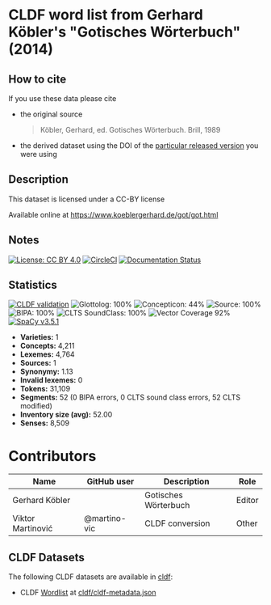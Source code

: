 # CLDF word list from Gerhard Köbler's "Gotisches Wörterbuch" (2014)

## How to cite

If you use these data please cite
- the original source
  > Köbler, Gerhard, ed. Gotisches Wörterbuch. Brill, 1989
- the derived dataset using the DOI of the [particular released version](../../releases/) you were using

## Description


This dataset is licensed under a CC-BY license

Available online at https://www.koeblergerhard.de/got/got.html

## Notes

[![License: CC BY 4.0](https://mirrors.creativecommons.org/presskit/buttons/88x31/svg/by.svg)](https://creativecommons.org/licenses/by/4.0/)
[![CircleCI](https://dl.circleci.com/status-badge/img/gh/martino-vic/koeblergothic/tree/main.svg?style=svg)](https://dl.circleci.com/status-badge/redirect/gh/martino-vic/koeblergothic/tree/main)
[![Documentation Status](https://readthedocs.org/projects/koeblergothic/badge/?version=latest)](https://koeblergothic.readthedocs.io/en/latest/?badge=latest)




## Statistics


[![CLDF validation](https://github.com/martino-vic/koeblergothic/workflows/CLDF-validation/badge.svg)](https://github.com/martino-vic/koeblergothic/actions?query=workflow%3ACLDF-validation)
![Glottolog: 100%](https://img.shields.io/badge/Glottolog-100%25-brightgreen.svg "Glottolog: 100%")
![Concepticon: 44%](https://img.shields.io/badge/Concepticon-44%25-red.svg "Concepticon: 44%")
![Source: 100%](https://img.shields.io/badge/Source-100%25-brightgreen.svg "Source: 100%")
![BIPA: 100%](https://img.shields.io/badge/BIPA-100%25-brightgreen.svg "BIPA: 100%")
![CLTS SoundClass: 100%](https://img.shields.io/badge/CLTS%20SoundClass-100%25-brightgreen.svg "CLTS SoundClass: 100%")
![Vector Coverage 92%](https://img.shields.io/badge/Vector_Coverage-92%25-brightgreen)
[![SpaCy v3.5.1](https://img.shields.io/badge/SpaCy-v3.2.0-blue)](https://pypi.org/project/spacy/)

- **Varieties:** 1
- **Concepts:** 4,211
- **Lexemes:** 4,764
- **Sources:** 1
- **Synonymy:** 1.13
- **Invalid lexemes:** 0
- **Tokens:** 31,109
- **Segments:** 52 (0 BIPA errors, 0 CLTS sound class errors, 52 CLTS modified)
- **Inventory size (avg):** 52.00
- **Senses:** 8,509

# Contributors

Name | GitHub user | Description | Role |
--- | --- | --- | --- |
Gerhard Köbler | | Gotisches Wörterbuch | Editor |
Viktor Martinović | @martino-vic | CLDF conversion | Other




## CLDF Datasets

The following CLDF datasets are available in [cldf](cldf):

- CLDF [Wordlist](https://github.com/cldf/cldf/tree/master/modules/Wordlist) at [cldf/cldf-metadata.json](cldf/cldf-metadata.json)